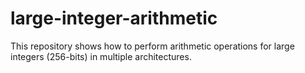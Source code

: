 # large-integer-arithmetic
This repository shows how to perform arithmetic operations for large integers (256-bits) in multiple architectures.
